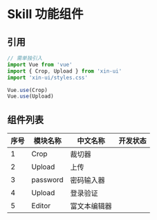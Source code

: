 # Skill 功能组件

## 引用
```js
// 需单独引入
import Vue from 'vue'
import { Crop, Upload } from 'xin-ui'
import 'xin-ui/styles.css'

Vue.use(Crop)
Vue.use(Upload)
```

## 组件列表

| 序号 | 模块名称 | 中文名称 | 开发状态 |
| - | - | - | - |
| 1 | Crop | 裁切器 | <xin-icon name="seleted"/> |
| 2 | Upload | 上传 | <xin-icon name="seleted"/> |
| 3 | password | 密码输入器 | <xin-icon name="close"/> |
| 4 | Upload | 登录验证 | <xin-icon name="close"/> |
| 5 | Editor | 富文本编辑器 | <xin-icon name="close"/> |